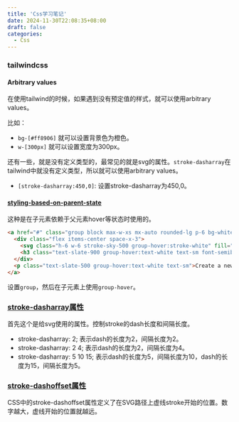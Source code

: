```yaml
---
title: 'Css学习笔记'
date: 2024-11-30T22:08:35+08:00
draft: false
categories:
  - Css
---
```



### tailwindcss

#### Arbitrary values

在使用tailwind的时候，如果遇到没有预定值的样式，就可以使用arbitrary values。

比如：

* `bg-[#ff8906]` 就可以设置背景色为橙色。
* `w-[300px]` 就可以设置宽度为300px。

还有一些，就是没有定义类型的，最常见的就是svg的属性。`stroke-dasharray`在tailwind中就没有定义类型，所以就可以使用arbitrary values。

* `[stroke-dasharray:450,0]`: 设置stroke-dasharray为450,0。

#### [styling-based-on-parent-state](https://tailwindcss.com/docs/hover-focus-and-other-states#styling-based-on-parent-state)

这种是在子元素依赖于父元素hover等状态时使用的。

```html
<a href="#" class="group block max-w-xs mx-auto rounded-lg p-6 bg-white ring-1 ring-slate-900/5 shadow-lg space-y-3 hover:bg-sky-500 hover:ring-sky-500">
  <div class="flex items-center space-x-3">
    <svg class="h-6 w-6 stroke-sky-500 group-hover:stroke-white" fill="none" viewBox="0 0 24 24"><!-- ... --></svg>
    <h3 class="text-slate-900 group-hover:text-white text-sm font-semibold">New project</h3>
  </div>
  <p class="text-slate-500 group-hover:text-white text-sm">Create a new project from a variety of starting templates.</p>
</a>
```

设置`group`，然后在子元素上使用`group-hover`。


### [stroke-dasharray属性](https://css-tricks.com/almanac/properties/s/stroke-dasharray/)

首先这个是给svg使用的属性。控制stroke的dash长度和间隔长度。

* stroke-dasharray: 2; 表示dash的长度为2，间隔长度为2。
* stroke-dasharray: 2 4; 表示dash的长度为2，间隔长度为4。
* stroke-dasharray: 5 10 15; 表示dash的长度为5，间隔长度为10，dash的长度为15，间隔长度为5。


### [stroke-dashoffset属性](https://css-tricks.com/almanac/properties/s/stroke-dashoffset/)

CSS中的stroke-dashoffset属性定义了在SVG路径上虚线stroke开始的位置。数字越大，虚线开始的位置就越远。

